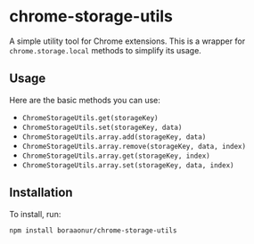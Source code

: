 # chrome-storage-utils

A simple utility tool for Chrome extensions. This is a wrapper for `chrome.storage.local` methods to simplify its usage.

## Usage

Here are the basic methods you can use:

- `ChromeStorageUtils.get(storageKey)`
- `ChromeStorageUtils.set(storageKey, data)`
- `ChromeStorageUtils.array.add(storageKey, data)`
- `ChromeStorageUtils.array.remove(storageKey, data, index)`
- `ChromeStorageUtils.array.get(storageKey, index)`
- `ChromeStorageUtils.array.set(storageKey, data, index)`

## Installation

To install, run:

```
npm install boraaonur/chrome-storage-utils
```